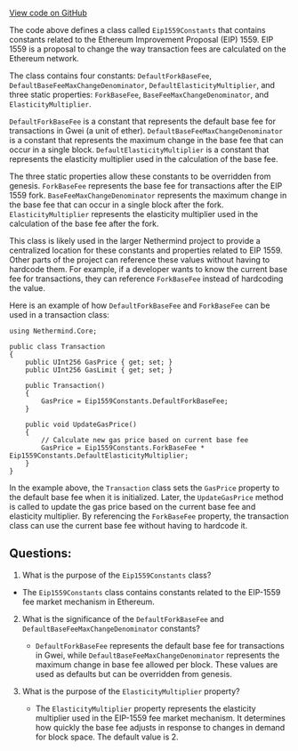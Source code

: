 [View code on GitHub](https://github.com/NethermindEth/nethermind/src/Nethermind/Nethermind.Core/Eip1559Constants.cs)

The code above defines a class called `Eip1559Constants` that contains constants related to the Ethereum Improvement Proposal (EIP) 1559. EIP 1559 is a proposal to change the way transaction fees are calculated on the Ethereum network. 

The class contains four constants: `DefaultForkBaseFee`, `DefaultBaseFeeMaxChangeDenominator`, `DefaultElasticityMultiplier`, and three static properties: `ForkBaseFee`, `BaseFeeMaxChangeDenominator`, and `ElasticityMultiplier`. 

`DefaultForkBaseFee` is a constant that represents the default base fee for transactions in Gwei (a unit of ether). `DefaultBaseFeeMaxChangeDenominator` is a constant that represents the maximum change in the base fee that can occur in a single block. `DefaultElasticityMultiplier` is a constant that represents the elasticity multiplier used in the calculation of the base fee. 

The three static properties allow these constants to be overridden from genesis. `ForkBaseFee` represents the base fee for transactions after the EIP 1559 fork. `BaseFeeMaxChangeDenominator` represents the maximum change in the base fee that can occur in a single block after the fork. `ElasticityMultiplier` represents the elasticity multiplier used in the calculation of the base fee after the fork. 

This class is likely used in the larger Nethermind project to provide a centralized location for these constants and properties related to EIP 1559. Other parts of the project can reference these values without having to hardcode them. For example, if a developer wants to know the current base fee for transactions, they can reference `ForkBaseFee` instead of hardcoding the value. 

Here is an example of how `DefaultForkBaseFee` and `ForkBaseFee` can be used in a transaction class:

```
using Nethermind.Core;

public class Transaction
{
    public UInt256 GasPrice { get; set; }
    public UInt256 GasLimit { get; set; }
    
    public Transaction()
    {
        GasPrice = Eip1559Constants.DefaultForkBaseFee;
    }
    
    public void UpdateGasPrice()
    {
        // Calculate new gas price based on current base fee
        GasPrice = Eip1559Constants.ForkBaseFee * Eip1559Constants.DefaultElasticityMultiplier;
    }
}
```

In the example above, the `Transaction` class sets the `GasPrice` property to the default base fee when it is initialized. Later, the `UpdateGasPrice` method is called to update the gas price based on the current base fee and elasticity multiplier. By referencing the `ForkBaseFee` property, the transaction class can use the current base fee without having to hardcode it.
## Questions: 
 1. What is the purpose of the `Eip1559Constants` class?
   - The `Eip1559Constants` class contains constants related to the EIP-1559 fee market mechanism in Ethereum.

2. What is the significance of the `DefaultForkBaseFee` and `DefaultBaseFeeMaxChangeDenominator` constants?
   - `DefaultForkBaseFee` represents the default base fee for transactions in Gwei, while `DefaultBaseFeeMaxChangeDenominator` represents the maximum change in base fee allowed per block. These values are used as defaults but can be overridden from genesis.

3. What is the purpose of the `ElasticityMultiplier` property?
   - The `ElasticityMultiplier` property represents the elasticity multiplier used in the EIP-1559 fee market mechanism. It determines how quickly the base fee adjusts in response to changes in demand for block space. The default value is 2.